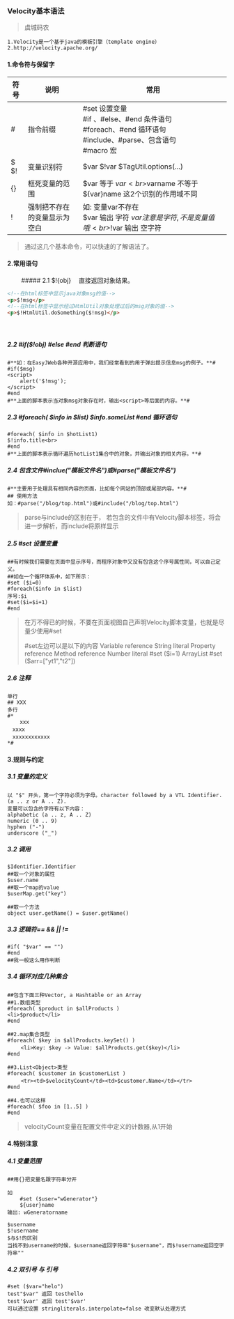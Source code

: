 ### Velocity基本语法

> 虞城码农

```
1.Velocity是一个基于java的模板引擎（template engine）
2.http://velocity.apache.org/
```



#### 1.命令符与保留字

| 符号   | 说明                         | 常用                                                         |
| ------ | ---------------------------- | ------------------------------------------------------------ |
| #      | 指令前缀                     | #set 设置变量<br>#if 、#else、#end 条件语句<br>#foreach、#end 循环语句<br>#include、#parse、包含语句<br>#macro 宏 |
| $   $! | 变量识别符                   | $var $!var  $TagUtil.options(...)                            |
| {}     | 框死变量的范围               | $var 等于 ${var}<br>$varname 不等于 ${var}name 这2个识别的作用域不同 |
| !      | 强制把不存在的变量显示为空白 | 如: 变量var不存在<br>$var 输出 字符 $var 注意是字符,不是变量值哦<br>$!var 输出 空字符 |

> 通过这几个基本命令，可以快速的了解语法了。



#### 2.常用语句

　　 ##### 2.1 $!{obj} 　直接返回对象结果。

   ```html
<!--在html标签中显示java对象msg的值-->
<p>$!msg</p>
<!--在html标签中显示经过HtmlUtil对象处理过后的msg对象的值-->
<p>$!HtmlUtil.doSomething($!msg)</p>
   ```

　　



##### 2.2 #if($!obj) #else #end 判断语句

```velocity
#**如：在EasyJWeb各种开源应用中，我们经常看到的用于弹出提示信息msg的例子。**#
#if($msg)
<script>
	alert('$!msg');
</script>
#end
#**上面的脚本表示当对象msg对象存在时，输出<script>等后面的内容。**#

```



##### 2.3 #foreach( $info in $list) $info.someList #end 循环语句

```velocity
#foreach( $info in $hotList1)
$!info.title<br>
#end
#**上面的脚本表示循环遍历hotList1集合中的对象，并输出对象的相关内容。**#
```



##### 2.4 包含文件#inclue("模板文件名")或#parse("模板文件名")

```velocity
#**主要用于处理具有相同内容的页面，比如每个网站的顶部或尾部内容。**#
## 使用方法
如：#parse("/blog/top.html")或#include("/blog/top.html")

```

> parse与include的区别在于，
> 若包含的文件中有Velocity脚本标签，将会进一步解析，而include将原样显示



##### 2.5 #set 设置变量

```velocity
##有时候我们需要在页面中显示序号，而程序对象中又没有包含这个序号属性同，可以自己定义。
##如在一个循环体系中，如下所示：
#set ($i=0)
#foreach($info in $list)
序号:$i
#set($i=$i+1)
#end
```
> 在万不得已的时候，不要在页面视图自己声明Velocity脚本变量，也就是尽量少使用#set
>
> #set左边可以是以下的内容
> Variable reference
> String literal
> Property reference
> Method reference
> Number literal #set ($i=1)
> ArrayList #set ($arr=["yt1","t2"])



##### 2.6 注释

```velocity
单行
## XXX
多行
#* 
	xxx
　xxxx
　xxxxxxxxxxxx
*#
```





#### 3.规则与约定

##### 3.1 变量的定义

```velocity
以 "$" 开头，第一个字符必须为字母。character followed by a VTL Identifier. (a .. z or A .. Z).
变量可以包含的字符有以下内容：
alphabetic (a .. z, A .. Z)
numeric (0 .. 9)
hyphen ("-")
underscore ("_")
```



##### 3.2 调用

```velocity
$Identifier.Identifier
##取一个对象的属性
$user.name
##取一个map的value
$userMap.get("key")

##取一个方法
object user.getName() = $user.getName()
```



##### 3.3 逻辑符== && || !=

```velocity
#if( "$var" == "")
#end
##我一般这么用作判断
```



##### 3.4 循环对应几种集合

```velocity
##包含下面三种Vector, a Hashtable or an Array
##1.数组类型
#foreach( $product in $allProducts )
<li>$product</li>
#end

##2.map集合类型
#foreach( $key in $allProducts.keySet() )
　　 <li>Key: $key -> Value: $allProducts.get($key)</li>
#end

##3.List<Object>类型
#foreach( $customer in $customerList )
　　 <tr><td>$velocityCount</td><td>$customer.Name</td></tr>
#end

##4.也可以这样
#foreach( $foo in [1..5] )
#end
```

> velocityCount变量在配置文件中定义的计数器,从1开始



#### 4.特别注意

##### 4.1 变量范围

```velocity
##用{}把变量名跟字符串分开

如
	#set ($user="wGenerator"}
	${user}name
输出: wGeneratorname

$username
$!username
$与$!的区别
当找不到username的时候，$username返回字符串"$username"，而$!username返回空字符串""

```



##### 4.2 双引号 与 引号

```velocity
#set ($var="helo")
test"$var" 返回 testhello
test'$var' 返回 test'$var'
可以通过设置 stringliterals.interpolate=false 改变默认处理方式

```



　　



